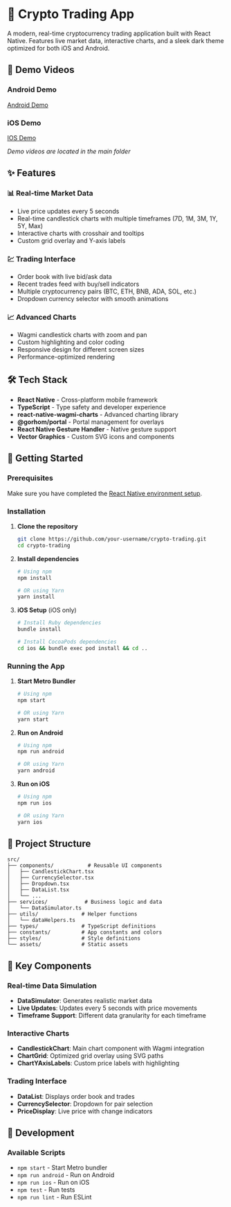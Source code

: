 # 📱 Crypto Trading App

A modern, real-time cryptocurrency trading application built with React Native. Features live market data, interactive charts, and a sleek dark theme optimized for both iOS and Android.

## 🎥 Demo Videos

### Android Demo

[Android Demo](https://github.com/haunguyenphuc1110/crypto-trading/blob/main/android_demo.webm)

### iOS Demo

[IOS Demo](https://github.com/haunguyenphuc1110/crypto-trading/blob/main/ios_demo.mp4)

_Demo videos are located in the main folder_

## ✨ Features

### 📊 **Real-time Market Data**

- Live price updates every 5 seconds
- Real-time candlestick charts with multiple timeframes (7D, 1M, 3M, 1Y, 5Y, Max)
- Interactive charts with crosshair and tooltips
- Custom grid overlay and Y-axis labels

### 💹 **Trading Interface**

- Order book with live bid/ask data
- Recent trades feed with buy/sell indicators
- Multiple cryptocurrency pairs (BTC, ETH, BNB, ADA, SOL, etc.)
- Dropdown currency selector with smooth animations

### 📈 **Advanced Charts**

- Wagmi candlestick charts with zoom and pan
- Custom highlighting and color coding
- Responsive design for different screen sizes
- Performance-optimized rendering

## 🛠 Tech Stack

- **React Native** - Cross-platform mobile framework
- **TypeScript** - Type safety and developer experience
- **react-native-wagmi-charts** - Advanced charting library
- **@gorhom/portal** - Portal management for overlays
- **React Native Gesture Handler** - Native gesture support
- **Vector Graphics** - Custom SVG icons and components

## 🚀 Getting Started

### Prerequisites

Make sure you have completed the [React Native environment setup](https://reactnative.dev/docs/set-up-your-environment).

### Installation

1. **Clone the repository**

   ```bash
   git clone https://github.com/your-username/crypto-trading.git
   cd crypto-trading
   ```

2. **Install dependencies**

   ```bash
   # Using npm
   npm install

   # OR using Yarn
   yarn install
   ```

3. **iOS Setup** (iOS only)

   ```bash
   # Install Ruby dependencies
   bundle install

   # Install CocoaPods dependencies
   cd ios && bundle exec pod install && cd ..
   ```

### Running the App

1. **Start Metro Bundler**

   ```bash
   # Using npm
   npm start

   # OR using Yarn
   yarn start
   ```

2. **Run on Android**

   ```bash
   # Using npm
   npm run android

   # OR using Yarn
   yarn android
   ```

3. **Run on iOS**

   ```bash
   # Using npm
   npm run ios

   # OR using Yarn
   yarn ios
   ```

## 📁 Project Structure

```
src/
├── components/           # Reusable UI components
│   ├── CandlestickChart.tsx
│   ├── CurrencySelector.tsx
│   ├── Dropdown.tsx
│   ├── DataList.tsx
│   └── ...
├── services/            # Business logic and data
│   └── DataSimulator.ts
├── utils/              # Helper functions
│   └── dataHelpers.ts
├── types/              # TypeScript definitions
├── constants/          # App constants and colors
├── styles/             # Style definitions
└── assets/             # Static assets
```

## 🎯 Key Components

### Real-time Data Simulation

- **DataSimulator**: Generates realistic market data
- **Live Updates**: Updates every 5 seconds with price movements
- **Timeframe Support**: Different data granularity for each timeframe

### Interactive Charts

- **CandlestickChart**: Main chart component with Wagmi integration
- **ChartGrid**: Optimized grid overlay using SVG paths
- **ChartYAxisLabels**: Custom price labels with highlighting

### Trading Interface

- **DataList**: Displays order book and trades
- **CurrencySelector**: Dropdown for pair selection
- **PriceDisplay**: Live price with change indicators

## 🔧 Development

### Available Scripts

- `npm start` - Start Metro bundler
- `npm run android` - Run on Android
- `npm run ios` - Run on iOS
- `npm test` - Run tests
- `npm run lint` - Run ESLint
